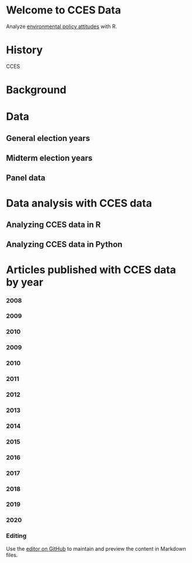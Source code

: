 # Welcome to CCES Data


Analyze <a href="ccesdata_environment.html" target="_blank">environmental policy attitudes</a> with R. 

# History

CCES

# Background

# Data

## General election years

## Midterm election years

## Panel data

# Data analysis with CCES data

## Analyzing CCES data in R

## Analyzing CCES data in Python

# Articles published with CCES data by year

### 2008

### 2009

### 2010

### 2009

### 2010

### 2011

### 2012

### 2013

### 2014

### 2015

### 2016

### 2017

### 2018

### 2019

### 2020

### Editing
Use the [editor on GitHub](https://github.com/greglyon/ccesdata/edit/gh-pages/index.md) to maintain and preview the content in Markdown files.


